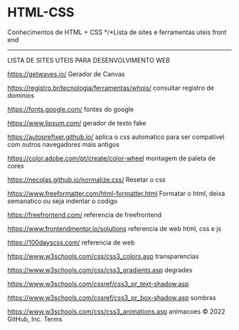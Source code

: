 # HTML-CSS
Conhecimentos de HTML + CSS 
*/*Lista de sites e ferramentas uteis front end
____________________________________________________________________________________________________________________________________________________________
LISTA DE SITES UTEIS PARA DESENVOLVIMENTO WEB


https://getwaves.io/
Gerador de Canvas

https://registro.br/tecnologia/ferramentas/whois/
consultar registro de dominios

https://fonts.google.com/
fontes do google

https://www.lipsum.com/
gerador de texto fake

https://autoprefixer.github.io/
aplica o css automatico para ser compativel com outros navegadores mais antigos

https://color.adobe.com/pt/create/color-wheel
montagem de paleta de cores

https://necolas.github.io/normalize.css/
Resetar o css 

https://www.freeformatter.com/html-formatter.html
Formatar o html, deixa semanatico ou seja indentar o codigo

https://freefrontend.com/
referencia de freefrontend

https://www.frontendmentor.io/solutions
referencia de web html, css e js

https://100dayscss.com/
referencia de web

https://www.w3schools.com/css/css3_colors.asp
transparencias

https://www.w3schools.com/css/css3_gradients.asp
degrades


https://www.w3schools.com/cssref/css3_pr_text-shadow.asp

https://www.w3schools.com/cssref/css3_pr_box-shadow.asp
sombras

https://www.w3schools.com/css/css3_animations.asp
animacoes
© 2022 GitHub, Inc.
Terms
